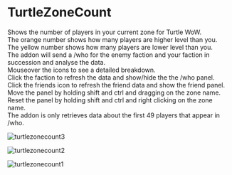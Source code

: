 # TurtleZoneCount
Shows the number of players in your current zone for Turtle WoW.    
The orange number shows how many players are higher level than you.    
The yellow number shows how many players are lower level than you.    
The addon will send a /who for the enemy faction and your faction in succession and analyse the data.    
Mouseover the icons to see a detailed breakdown.    
Click the faction to refresh the data and show/hide the the /who panel.    
Click the friends icon to refresh the friend data and show the friend panel.    
Move the panel by holding shift and ctrl and dragging on the zone name.    
Reset the panel by holding shift and ctrl and right clicking on the zone name.    
The addon is only retrieves data about the first 49 players that appear in /who.    

![turtlezonecount3](https://user-images.githubusercontent.com/107083057/236358273-d704bef6-84df-400f-90cd-9ae683ff2548.png)    

![turtlezonecount2](https://user-images.githubusercontent.com/107083057/236358274-1f777f11-e075-40f0-95c0-dea3ccc2fd55.png)    

![turtlezonecount1](https://user-images.githubusercontent.com/107083057/236358275-c11eb9e2-9687-4255-a19a-cbe5b4e6efee.png)
